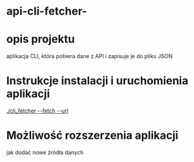 # api-cli-fetcher-

# opis projektu
aplikacja CLI, która pobiera dane z API i zapisuje je do pliku JSON

# Instrukcje instalacji i uruchomienia aplikacji
[./cli_fetcher --fetch --url ](https://github.com/SW1XX/api-cli-fetcher-.git)

# Możliwość rozszerzenia aplikacji
jak dodać nowe źródła danych
